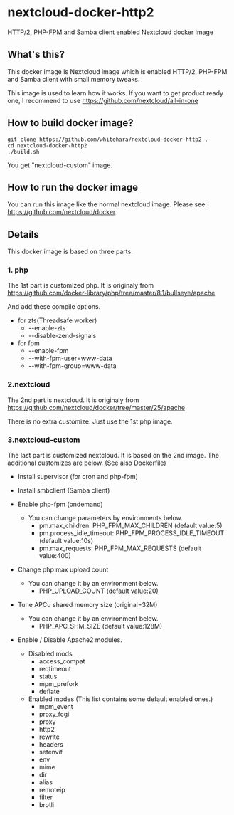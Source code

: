 # nextcloud-docker-http2
HTTP/2, PHP-FPM and Samba client enabled Nextcloud docker image
## What's this?
This docker image is Nextcloud image which is enabled HTTP/2, PHP-FPM and Samba client with small memory tweaks.

This image is used to learn how it works. If you want to get product ready one, I recommend to use https://github.com/nextcloud/all-in-one
## How to build docker image?
```
git clone https://github.com/whitehara/nextcloud-docker-http2 .
cd nextcloud-docker-http2
./build.sh
```
You get "nextcloud-custom" image.

## How to run the docker image
You can run this image like the normal nextcloud image.
Please see: https://github.com/nextcloud/docker

## Details
This docker image is based on three parts.

### 1. php
The 1st part is customized php. It is originaly from https://github.com/docker-library/php/tree/master/8.1/bullseye/apache

And add these compile options.

- for zts(Threadsafe worker)
  - --enable-zts
  - --disable-zend-signals
- for fpm
  - --enable-fpm
  - --with-fpm-user=www-data
  - --with-fpm-group=www-data

### 2.nextcloud
The 2nd part is nextcloud. It is originaly from https://github.com/nextcloud/docker/tree/master/25/apache

There is no extra customize. Just use the 1st php image.

### 3.nextcloud-custom
The last part is customized nextcloud. It is based on the 2nd image. The additional customizes are below. (See also Dockerfile)

- Install supervisor (for cron and php-fpm)
- Install smbclient (Samba client)
- Enable php-fpm (ondemand)
  - You can change parameters by environments below.
    - pm.max_children: PHP_FPM_MAX_CHILDREN (default value:5)
    - pm.process_idle_timeout: PHP_FPM_PROCESS_IDLE_TIMEOUT (default value:10s)
    - pm.max_requests: PHP_FPM_MAX_REQUESTS (default value:400)
- Change php max upload count
  - You can change it by an environment below.
    - PHP_UPLOAD_COUNT (default value:20)

- Tune APCu shared memory size (original=32M)  
  - You can change it by an environment below.
    - PHP_APC_SHM_SIZE (default value:128M)

- Enable / Disable Apache2 modules.
  - Disabled mods
    - access_compat
    - reqtimeout
    - status
    - mpm_prefork
    - deflate
  - Enabled modes (This list contains some default enabled ones.)
    - mpm_event
    - proxy_fcgi
    - proxy
    - http2
    - rewrite
    - headers
    - setenvif
    - env
    - mime 
    - dir
    - alias
    - remoteip
    - filter
    - brotli
